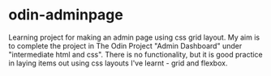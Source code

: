 # odin-adminpage
Learning project for making an admin page using css grid layout.
My aim is to complete the project in The Odin Project "Admin Dashboard" under "intermediate html and css". 
There is no functionality, but it is good practice in laying items out using css layouts I've learnt - grid and flexbox.
